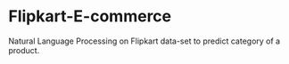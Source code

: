 # Flipkart-E-commerce
Natural Language Processing on Flipkart data-set to predict category of a product.
